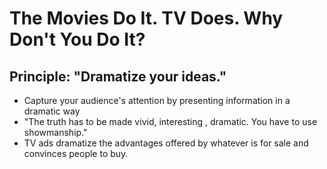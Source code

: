 # The Movies Do It. TV Does. Why Don't You Do It? #

## Principle: "Dramatize your ideas." ##

- Capture your audience's attention by presenting information in a dramatic way
- "The truth has to be made vivid, interesting , dramatic. You have to use showmanship."
- TV ads dramatize the advantages offered by whatever is for sale and convinces people to buy.

